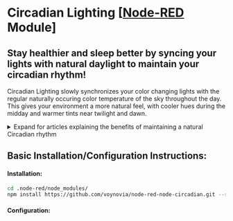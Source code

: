 # Circadian Lighting [[Node-RED](https://nodered.org/) Module]
## Stay healthier and sleep better by syncing your lights with natural daylight to maintain your circadian rhythm!

Circadian Lighting slowly synchronizes your color changing lights with the regular naturally occuring color temperature of the sky throughout the day. This gives your environment a more natural feel, with cooler hues during the midday and warmer tints near twilight and dawn.

<details><summary>Expand for articles explaining the benefits of maintaining a natural Circadian rhythm</summary>
  
* [Circadian Rhythms - National Institute of General Medical Sciences](https://www.nigms.nih.gov/Education/Pages/Factsheet_CircadianRhythms.aspx)
* [Circadian Rhythms Linked to Aging and Well-Being | Psychology Today](https://www.psychologytoday.com/us/blog/the-athletes-way/201306/circadian-rhythms-linked-aging-and-well-being)
* [Maintaining a daily rhythm is important for mental health, study suggests - CNN](https://www.cnn.com/2018/05/15/health/circadian-rhythm-mood-disorder-study/index.html)
* [How Nobel Winning Circadian Rhythm Research Benefits Pregnancy](https://www.healthypregnancy.com/how-nobel-prize-winning-circadian-rhythms-research-benefits-a-healthy-pregnancy/)
* [Body Clock & Sleep - National Sleep Foundation](https://sleepfoundation.org/sleep-topics/sleep-drive-and-your-body-clock)
* [How our body’s circadian clocks affect our health beyond sleep](https://www.theverge.com/2018/6/12/17453398/sleep-circadian-code-satchin-panda-clock-health-science)

</details>

## Basic Installation/Configuration Instructions:

#### Installation:
```bash
cd .node-red/node_modules/
npm install https://github.com/voynovia/node-red-node-circadian.git --save
```

#### Configuration:
